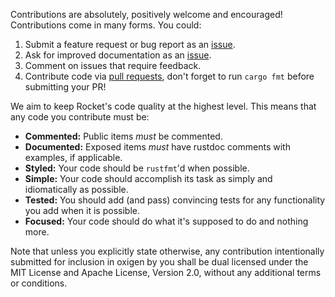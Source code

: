 Contributions are absolutely, positively welcome and encouraged! Contributions
come in many forms. You could:

  1. Submit a feature request or bug report as an [issue](https://github.com/Martin1887/oxigen/issues).
  2. Ask for improved documentation as an [issue](https://github.com/Martin1887/oxigen/issues).
  3. Comment on issues that require
     feedback.
  4. Contribute code via [pull requests](https://github.com/Martin1887/oxigen/pulls), don't forget to run `cargo fmt` before submitting your PR!

We aim to keep Rocket's code quality at the highest level. This means that any
code you contribute must be:

  * **Commented:** Public items _must_ be commented.
  * **Documented:** Exposed items _must_ have rustdoc comments with
    examples, if applicable.
  * **Styled:** Your code should be `rustfmt`'d when possible.
  * **Simple:** Your code should accomplish its task as simply and
     idiomatically as possible.
  * **Tested:** You should add (and pass) convincing tests for any functionality you add when it is possible.
  * **Focused:** Your code should do what it's supposed to do and nothing more.

Note that unless you
explicitly state otherwise, any contribution intentionally submitted for
inclusion in oxigen by you shall be dual licensed under the MIT License and
Apache License, Version 2.0, without any additional terms or conditions.
